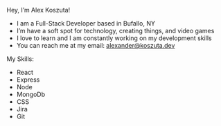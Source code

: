 Hey, I’m Alex Koszuta!
- I am a Full-Stack Developer based in Bufallo, NY
- I’m have a soft spot for technology, creating things, and video games
- I love to learn and I am constantly working on my development skills
- You can reach me at my email: alexander@koszuta.dev

My Skills:
- React
- Express
- Node
- MongoDb
- CSS
- Jira
- Git




<!---
AlexKosz/AlexKosz is a ✨ special ✨ repository because its `README.md` (this file) appears on your GitHub profile.
You can click the Preview link to take a look at your changes.
--->
